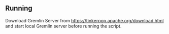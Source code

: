 ## Running

Download Gremlin Server from https://tinkerpop.apache.org/download.html and start local Gremlin server before running the script.

